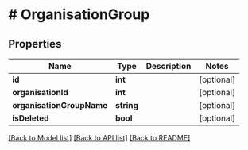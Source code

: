# # OrganisationGroup

## Properties

Name | Type | Description | Notes
------------ | ------------- | ------------- | -------------
**id** | **int** |  | [optional] 
**organisationId** | **int** |  | [optional] 
**organisationGroupName** | **string** |  | [optional] 
**isDeleted** | **bool** |  | [optional] 

[[Back to Model list]](../../README.md#documentation-for-models) [[Back to API list]](../../README.md#documentation-for-api-endpoints) [[Back to README]](../../README.md)


